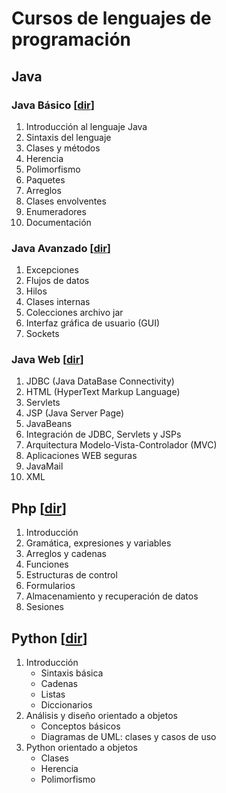 # Cursos de lenguajes de programación

## Java

### Java Básico [[dir](./Java)]
1. Introducción al lenguaje Java
2. Sintaxis del lenguaje
3. Clases y métodos
4. Herencia
5. Polimorfismo
6. Paquetes
7. Arreglos
8. Clases envolventes
9. Enumeradores
10. Documentación

### Java Avanzado [[dir](./Java)]

1. Excepciones
2. Flujos de datos
3. Hilos
4. Clases internas
5. Colecciones archivo jar
6. Interfaz gráfica de usuario (GUI)
7. Sockets

### Java Web [[dir](./Java)]

1. JDBC (Java DataBase Connectivity)
2. HTML (HyperText Markup Language)
3. Servlets
4. JSP (Java Server Page)
5. JavaBeans
6. Integración de JDBC, Servlets y JSPs
7. Arquitectura Modelo-Vista-Controlador (MVC)
8. Aplicaciones WEB seguras
9. JavaMail
10. XML



## Php [[dir](./Php)]

1. Introducción
2. Gramática, expresiones y variables
3. Arreglos y cadenas
4. Funciones
5. Estructuras de control
6. Formularios
7. Almacenamiento y recuperación de datos
8. Sesiones

## Python [[dir](./Python)]

1. Introducción
	+ Sintaxis básica
	+ Cadenas
	+ Listas
	+ Diccionarios
2. Análisis y diseño orientado a objetos
	+ Conceptos básicos
	+ Diagramas de UML: clases y casos de uso
3. Python orientado a objetos
	+ Clases
	+ Herencia
	+ Polimorfismo
